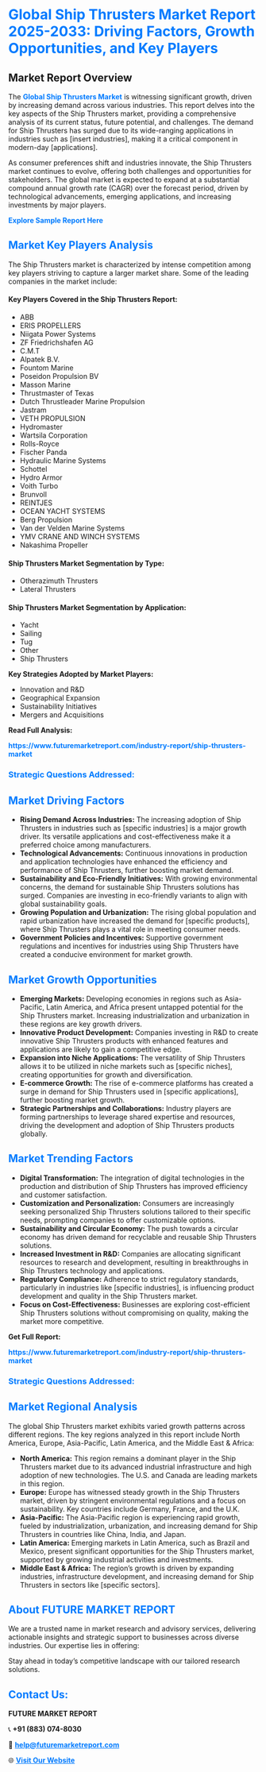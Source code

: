 <h1 style="color: #007BFF;">Global Ship Thrusters Market Report 2025-2033: Driving Factors, Growth Opportunities, and Key Players</h1>

<section id="overview">
<h2>Market Report Overview</h2>
<p>The <a href="https://www.futuremarketreport.com/industry-report/ship-thrusters-market" style="color: #007BFF; text-decoration: none;"><strong>Global Ship Thrusters Market</strong></a> is witnessing significant growth, driven by increasing demand across various industries. This report delves into the key aspects of the Ship Thrusters market, providing a comprehensive analysis of its current status, future potential, and challenges. The demand for Ship Thrusters has surged due to its wide-ranging applications in industries such as [insert industries], making it a critical component in modern-day [applications].</p>
<p>As consumer preferences shift and industries innovate, the Ship Thrusters market continues to evolve, offering both challenges and opportunities for stakeholders. The global market is expected to expand at a substantial compound annual growth rate (CAGR) over the forecast period, driven by technological advancements, emerging applications, and increasing investments by major players.</p>
</section>

<section id="overview">
<p><a href="https://www.futuremarketreport.com/request-sample/reportId=116647" style="color: #007BFF; text-decoration: none;"><strong>Explore Sample Report Here</strong></a></p>
</section>

<section id="key-players">
<h2 style="color: #007BFF;">Market Key Players Analysis</h2>
<p>The Ship Thrusters market is characterized by intense competition among key players striving to capture a larger market share. Some of the leading companies in the market include:</p>
<h4>Key Players Covered in the Ship Thrusters Report:</h4>
<ul><li>ABB</li><li>ERIS PROPELLERS</li><li>Niigata Power Systems</li><li>ZF Friedrichshafen AG</li><li>C.M.T</li><li>Alpatek B.V.</li><li>Fountom Marine</li><li>Poseidon Propulsion BV</li><li>Masson Marine</li><li>Thrustmaster of Texas</li><li>Dutch Thrustleader Marine Propulsion</li><li>Jastram</li><li>VETH PROPULSION</li><li>Hydromaster</li><li>Wartsila Corporation</li><li>Rolls-Royce</li><li>Fischer Panda</li><li>Hydraulic Marine Systems</li><li>Schottel</li><li>Hydro Armor</li><li>Voith Turbo</li><li>Brunvoll</li><li>REINTJES</li><li>OCEAN YACHT SYSTEMS</li><li>Berg Propulsion</li><li>Van der Velden Marine Systems</li><li>YMV CRANE AND WINCH SYSTEMS</li><li>Nakashima Propeller</li></ul>
<h4>Ship Thrusters Market Segmentation by Type:</h4>
<ul><li>Otherazimuth Thrusters</li><li>Lateral Thrusters</li></ul>

<h4>Ship Thrusters Market Segmentation by Application:</h4>
<ul><li>Yacht</li><li>Sailing</li><li>Tug</li><li>Other</li><li>Ship Thrusters</li></ul>
<p><strong>Key Strategies Adopted by Market Players:</strong></p>
<ul>
<li>Innovation and R&D</li>
<li>Geographical Expansion</li>
<li>Sustainability Initiatives</li>
<li>Mergers and Acquisitions</li>
</ul>
</section>

<section>
<p><strong>Read Full Analysis: </strong></p><a href="https://www.futuremarketreport.com/industry-report/ship-thrusters-market" style="color: #007BFF; text-decoration: none;"><strong>https://www.futuremarketreport.com/industry-report/ship-thrusters-market</strong></a>
<h3 style="color: #007BFF;">Strategic Questions Addressed:</h3>
</section>

<section id="driving-factors">
<h2 style="color: #007BFF;">Market Driving Factors</h2>
<ul>
<li><strong>Rising Demand Across Industries:</strong> The increasing adoption of Ship Thrusters in industries such as [specific industries] is a major growth driver. Its versatile applications and cost-effectiveness make it a preferred choice among manufacturers.</li>
<li><strong>Technological Advancements:</strong> Continuous innovations in production and application technologies have enhanced the efficiency and performance of Ship Thrusters, further boosting market demand.</li>
<li><strong>Sustainability and Eco-Friendly Initiatives:</strong> With growing environmental concerns, the demand for sustainable Ship Thrusters solutions has surged. Companies are investing in eco-friendly variants to align with global sustainability goals.</li>
<li><strong>Growing Population and Urbanization:</strong> The rising global population and rapid urbanization have increased the demand for [specific products], where Ship Thrusters plays a vital role in meeting consumer needs.</li>
<li><strong>Government Policies and Incentives:</strong> Supportive government regulations and incentives for industries using Ship Thrusters have created a conducive environment for market growth.</li>
</ul>
</section>

<section id="growth-opportunities">
<h2 style="color: #007BFF;">Market Growth Opportunities</h2>
<ul>
<li><strong>Emerging Markets:</strong> Developing economies in regions such as Asia-Pacific, Latin America, and Africa present untapped potential for the Ship Thrusters market. Increasing industrialization and urbanization in these regions are key growth drivers.</li>
<li><strong>Innovative Product Development:</strong> Companies investing in R&D to create innovative Ship Thrusters products with enhanced features and applications are likely to gain a competitive edge.</li>
<li><strong>Expansion into Niche Applications:</strong> The versatility of Ship Thrusters allows it to be utilized in niche markets such as [specific niches], creating opportunities for growth and diversification.</li>
<li><strong>E-commerce Growth:</strong> The rise of e-commerce platforms has created a surge in demand for Ship Thrusters used in [specific applications], further boosting market growth.</li>
<li><strong>Strategic Partnerships and Collaborations:</strong> Industry players are forming partnerships to leverage shared expertise and resources, driving the development and adoption of Ship Thrusters products globally.</li>
</ul>
</section>

<section id="trending-factors">
<h2 style="color: #007BFF;">Market Trending Factors</h2>
<ul>
<li><strong>Digital Transformation:</strong> The integration of digital technologies in the production and distribution of Ship Thrusters has improved efficiency and customer satisfaction.</li>
<li><strong>Customization and Personalization:</strong> Consumers are increasingly seeking personalized Ship Thrusters solutions tailored to their specific needs, prompting companies to offer customizable options.</li>
<li><strong>Sustainability and Circular Economy:</strong> The push towards a circular economy has driven demand for recyclable and reusable Ship Thrusters solutions.</li>
<li><strong>Increased Investment in R&D:</strong> Companies are allocating significant resources to research and development, resulting in breakthroughs in Ship Thrusters technology and applications.</li>
<li><strong>Regulatory Compliance:</strong> Adherence to strict regulatory standards, particularly in industries like [specific industries], is influencing product development and quality in the Ship Thrusters market.</li>
<li><strong>Focus on Cost-Effectiveness:</strong> Businesses are exploring cost-efficient Ship Thrusters solutions without compromising on quality, making the market more competitive.</li>
</ul>
</section>

<section>
<p><strong>Get Full Report: </strong></p><a href="https://www.futuremarketreport.com/industry-report/ship-thrusters-market" style="color: #007BFF; text-decoration: none;"><strong>https://www.futuremarketreport.com/industry-report/ship-thrusters-market</strong></a>
<h3 style="color: #007BFF;">Strategic Questions Addressed:</h3>
</section>


<section id="regional-analysis">
<h2 style="color: #007BFF;">Market Regional Analysis</h2>
<p>The global Ship Thrusters market exhibits varied growth patterns across different regions. The key regions analyzed in this report include North America, Europe, Asia-Pacific, Latin America, and the Middle East & Africa:</p>
<ul>
<li><strong>North America:</strong> This region remains a dominant player in the Ship Thrusters market due to its advanced industrial infrastructure and high adoption of new technologies. The U.S. and Canada are leading markets in this region.</li>
<li><strong>Europe:</strong> Europe has witnessed steady growth in the Ship Thrusters market, driven by stringent environmental regulations and a focus on sustainability. Key countries include Germany, France, and the U.K.</li>
<li><strong>Asia-Pacific:</strong> The Asia-Pacific region is experiencing rapid growth, fueled by industrialization, urbanization, and increasing demand for Ship Thrusters in countries like China, India, and Japan.</li>
<li><strong>Latin America:</strong> Emerging markets in Latin America, such as Brazil and Mexico, present significant opportunities for the Ship Thrusters market, supported by growing industrial activities and investments.</li>
<li><strong>Middle East & Africa:</strong> The region’s growth is driven by expanding industries, infrastructure development, and increasing demand for Ship Thrusters in sectors like [specific sectors].</li>
</ul>
</section>

<footer>
<h2 style="color: #007BFF;">About FUTURE MARKET REPORT</h2>
<p>We are a trusted name in market research and advisory services, delivering actionable insights and strategic support to businesses across diverse industries. Our expertise lies in offering:</p>

<p>Stay ahead in today’s competitive landscape with our tailored research solutions.</p>

<h2 style="color: #007BFF;">Contact Us:</h2>
<p><strong>FUTURE MARKET REPORT</strong></p>
<p>📞 <strong>+91 (883) 074-8030</strong></p>
<p>📧 <strong><a href="mailto:help@futuremarketreport.com" style="color: #007BFF;">help@futuremarketreport.com</a></strong></p>
<p>🌐 <strong><a href="https://www.futuremarketreport.com/" style="color: #007BFF;">Visit Our Website</a></strong></p>
</footer>
